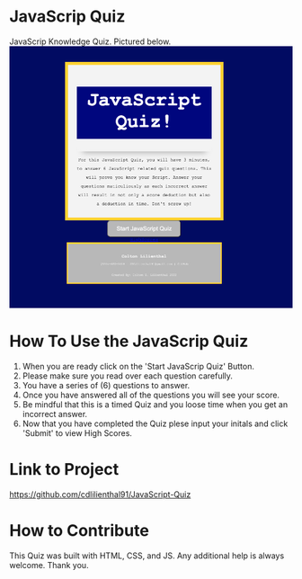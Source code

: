 # JavaScrip Quiz
JavaScrip Knowledge Quiz. Pictured below. 
![assets/images/JS_Quiz_Screngrab.jpg](https://github.com/cdlilienthal91/Challenge_4/blob/main/assets/images/JS_Quiz_ScreenGrab.jpg)

# How To Use the JavaScrip Quiz
1. When you are ready click on the 'Start JavaScrip Quiz' Button. 
2. Please make sure you read over each question carefully. 
3. You have a series of (6) questions to answer. 
4. Once you have answered all of the questions you will see your score. 
5. Be mindful that this is a timed Quiz and you loose time when you get an incorrect answer. 
6. Now that you have completed the Quiz plese input your initals and click 'Submit' to view High Scores. 

# Link to Project
https://github.com/cdlilienthal91/JavaScript-Quiz

# How to Contribute
This Quiz was built with HTML, CSS, and JS. Any additional help is always welcome. Thank you. 